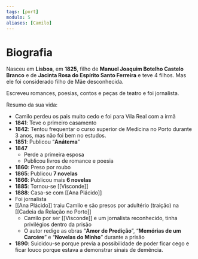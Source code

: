 ```yaml
---
tags: [port]
modulo: 5
aliases: [Camilo]
---
```


# Biografia

Nasceu em **Lisboa**, em **1825**, filho de **Manuel Joaquim Botelho Castelo Branco** e de **Jacinta Rosa do Espírito Santo Ferreira** e teve 4 filhos. Mas ele foi considerado filho de Mãe desconhecida.

Escreveu romances, poesias, contos e peças de teatro e foi jornalista.

Resumo da sua vida:
- Camilo perdeu os pais muito cedo e foi para Vila Real com a irmã
- **1841**: Teve o primeiro casamento
- **1842**: Tentou frequentar o curso superior de Medicina no Porto durante 3 anos, mas não foi bem no estudos.
- **1851**: Publicou “**Anátema**”
- **1847**
	- Perde a primeira esposa
	- Publicou livros de romance e poesia
- **1860**: Preso por roubo
- **1865**: Publicou **7 novelas**
- **1866**: Publicou mais **6 novelas**
- **1885**: Tornou-se [[Visconde]]
- **1888**: Casa-se com [[Ana Plácido]]
- Foi jornalista
- [[Ana Plácido]] traiu Camilo e são presos por adultério (traição) na [[Cadeia da Relação no Porto]]
	- Camilo por ser [[Visconde]] e um jornalista reconhecido, tinha privilégios dentro da prisão
	- O autor redige as obras “**Amor de Predição**”, “**Memórias de um Carcére**” e “**Novelas do Minho**” durante a prisão
- **1890**: Suicidou-se porque previa a possibilidade de poder ficar cego e ficar louco porque estava a demonstrar sinais de demência.

